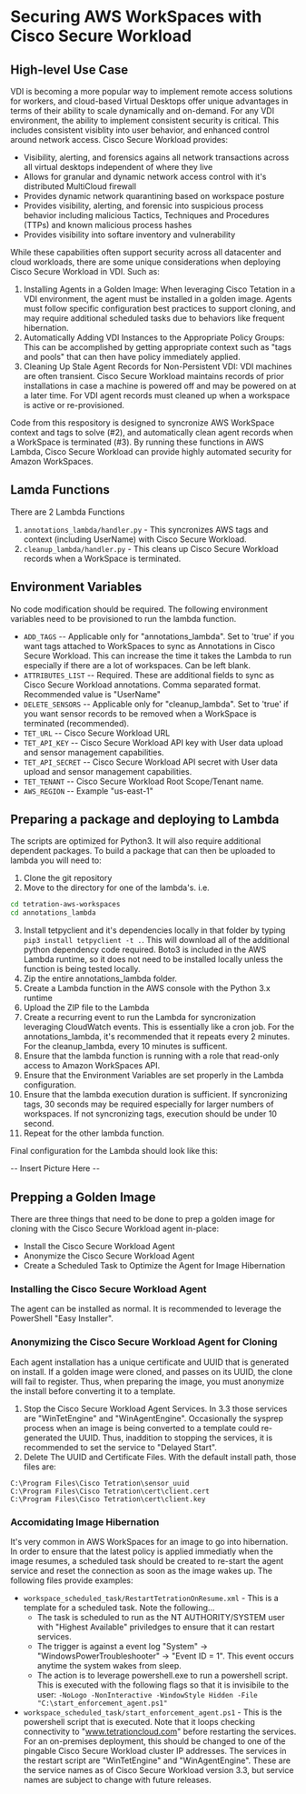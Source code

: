 # Securing AWS WorkSpaces with Cisco Secure Workload

## High-level Use Case
VDI is becoming a more popular way to implement remote access solutions for workers, and cloud-based Virtual Desktops offer unique advantages in terms of their ability to scale dynamically and on-demand.  For any VDI environment, the ability to implement consistent security is critical.  This includes consistent visiblity into user behavior, and enhanced control around network access.  Cisco Secure Workload provides:
* Visibility, alerting, and forensics agains all network transactions across all virtual desktops independent of where they live
* Allows for granular and dynamic network access control with it's distributed MultiCloud firewall
* Provides dynamic network quarantining based on workspace posture
* Provides visibility, alerting, and forensic into suspicious process behavior including malicious Tactics, Techniques and Procedures (TTPs) and known malicious process hashes
* Provides visibility into softare inventory and vulnerability

While these capabilities often support security across all datacenter and cloud workloads, there are some unique considerations when deploying Cisco Secure Workload in VDI.  Such as:
1.	Installing Agents in a Golden Image: When leveraging Cisco Tetation in a VDI environment, the agent must be installed in a golden image.  Agents must follow specific configuration best practices to support cloning, and may require additional scheduled tasks due to behaviors like frequent hibernation.
2.	Automatically Adding VDI Instances to the Appropriate Policy Groups: This can be accomplished by getting appropriate context such as "tags and pools" that can then have policy immediately applied.
3.	Cleaning Up Stale Agent Records for Non-Persistent VDI: VDI machines are often transient.  Cisco Secure Workload maintains records of prior installations in case a machine is powered off and may be powered on at a later time.  For VDI agent records must cleaned up when a workspace is active or re-provisioned.

Code from this respository is designed to syncronize AWS WorkSpace context and tags to solve (#2), and automatically clean agent records when a WorkSpace is terminated (#3).  By running these functions in AWS Lambda, Cisco Secure Workload can provide highly automated security for Amazon WorkSpaces.


## Lamda Functions
There are 2 Lambda Functions
1. `annotations_lambda/handler.py` - This syncronizes AWS tags and context (including UserName) with Cisco Secure Workload.
2. `cleanup_lambda/handler.py` - This cleans up Cisco Secure Workload records when a WorkSpace is terminated.


## Environment Variables
No code modification should be required.  The following environment variables need to be provisioned to run the lambda function.

* `ADD_TAGS` -- Applicable only for "annotations_lambda".  Set to 'true' if you want tags attached to WorkSpaces to sync as Annotations in Cisco Secure Workload.  This can increase the time it takes the Lambda to run especially if there are a lot of workspaces.  Can be left blank.
* `ATTRIBUTES_LIST` -- Required.  These are additional fields to sync as Cisco Secure Workload annotations.  Comma separated format.  Recommended value is "UserName"
* `DELETE_SENSORS` -- Applicable only for "cleanup_lambda".  Set to 'true' if you want sensor records to be removed when a WorkSpace is terminated (recommended).
* `TET_URL` -- Cisco Secure Workload URL
* `TET_API_KEY` -- Cisco Secure Workload API key with User data upload and sensor management capabilities.
* `TET_API_SECRET` -- Cisco Secure Workload API secret with User data upload and sensor management capabilities.
* `TET_TENANT` -- Cisco Secure Workload Root Scope/Tenant name.
* `AWS_REGION` -- Example "us-east-1"


## Preparing a package and deploying to Lambda
The scripts are optimized for Python3.  It will also require additional dependent packages.  To build a package that can then be uploaded to lambda you will need to:
1. Clone the git repository
2. Move to the directory for one of the lambda's.  i.e.
```bash
cd tetration-aws-workspaces
cd annotations_lambda
```
3. Install tetpyclient and it's dependencies locally in that folder by typing `pip3 install tetpyclient -t .`.  This will download all of the additional python dependency code required.  Boto3 is included in the AWS Lambda runtime, so it does not need to be installed locally unless the function is being tested locally.
4. Zip the entire annotations_lambda folder.
5. Create a Lambda function in the AWS console with the Python 3.x runtime
6. Upload the ZIP file to the Lambda
7. Create a recurring event to run the Lambda for syncronization leveraging CloudWatch events.  This is essentially like a cron job.  For the annotations_lambda, it's recommended that it repeats every 2 minutes.  For the cleanup_lambda, every 10 minutes is sufficent.
8. Ensure that the lambda function is running with a role that read-only access to Amazon WorkSpaces API.
9. Ensure that the Environment Variables are set properly in the Lambda configuration.
10. Ensure that the lambda execution duration is sufficient.  If syncronizing tags, 30 seconds may be required especially for larger numbers of workspaces.  If not syncronizing tags, execution should be under 10 second.
11. Repeat for the other lambda function.

Final configuration for the Lambda should look like this:

-- Insert Picture Here -- 

## Prepping a Golden Image
There are three things that need to be done to prep a golden image for cloning with the Cisco Secure Workload agent in-place:
* Install the Cisco Secure Workload Agent
* Anonymize the Cisco Secure Workload Agent
* Create a Scheduled Task to Optimize the Agent for Image Hibernation

### Installing the Cisco Secure Workload Agent
The agent can be installed as normal.  It is recommended to leverage the PowerShell "Easy Installer".

### Anonymizing the Cisco Secure Workload Agent for Cloning
Each agent installation has a unique certificate and UUID that is generated on install.  If a golden image were cloned, and passes on its UUID, the clone will fail to register.  Thus, when preparing the image, you must anonymize the install before converting it to a template.
1. Stop the Cisco Secure Workload Agent Services.  In 3.3 those services are "WinTetEngine" and "WinAgentEngine". Occasionally the sysprep process when an image is being converted to a template could re-generated the UUID.  Thus, inaddition to stopping the services, it is recommended to set the service to "Delayed Start".
2. Delete The UUID and Certificate Files.  With the default install path, those files are:
```
C:\Program Files\Cisco Tetration\sensor_uuid
C:\Program Files\Cisco Tetration\cert\client.cert
C:\Program Files\Cisco Tetration\cert\client.key
```
### Accomidating Image Hibernation
It's very common in AWS WorkSpaces for an image to go into hibernation.  In order to ensure that the latest policy is applied immediatly when the image resumes, a scheduled task should be created to re-start the agent service and reset the connection as soon as the image wakes up.  The following files provide examples:

* `workspace_scheduled_task/RestartTetrationOnResume.xml` - This is a template for a scheduled task.  Note the following...
    * The task is scheduled to run as the NT AUTHORITY/SYSTEM user with "Highest Available" priviledges to ensure that it can restart services.
    * The trigger is against a event log "System" -> "WindowsPowerTroubleshooter" -> "Event ID = 1".  This event occurs anytime the system wakes from sleep.
    * The action is to leverage powershell.exe to run a powershell script.  This is executed with the following flags so that it is invisibile to the user: `-NoLogo -NonInteractive -WindowStyle Hidden -File "C:\start_enforcement_agent.ps1"`
* `workspace_scheduled_task/start_enforcement_agent.ps1` - This is the powershell script that is executed.  Note that it loops checking connectivity to "www.tetrationcloud.com" before restarting the services.  For an on-premises deployment, this should be changed to one of the pingable Cisco Secure Workload cluster IP addresses.  The services in the restart script are "WinTetEngine" and "WinAgentEngine".  These are the service names as of Cisco Secure Workload version 3.3, but service names are subject to change with future releases.